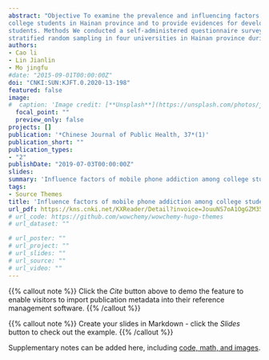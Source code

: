 ```yaml
---
abstract: "Objective To examine the prevalence and influencing factors of mobile phone addiction (MPA) among
college students in Hainan province and to provide evidences for developing measures on intervention of MPA in the
students. Methods We conducted a self-administered questionnaire survey among 2 753 undergraduates recruited with
stratified random sampling in four universities in Hainan province during October – November 2017. Mobile Phone Addiction Tendency Scale (MPATS), Time Management Tendency Scale (TMDS) and Inventory of Interpersonal ProblemsShort Version (IIP-32) were used in the survey. Structural equation model (SEM) was adopted to analyze influence factors of MPA. Results For the 2 407 students, the mean MPATS domain scores were 16.33 ± 4.95 for withdrawal symptoms, 9.32 ± 3.45 for salience, 7.17 ± 2.74 for social comfort, and 7.56 ± 2.67 for mood change and the mean overall MPATS was 40.38 ± 11.93, respectively. Of all the students, 26.92% (648) were assessed with MPA. For all the students, the TMDS domain scores were 28.23 ± 6.38 for time value sense, 57.11 ± 12.38 for time surveillance, 26.70 ± 5.65 for time efficacy sense, and 112.04 ± 22.018 for time management tendency; the IIP-32 dimensional scores were 9.10 ± 3.58 for hard to be social, 10.15 ± 3.54 for hard to be assertive, 9.43 ± 3.49 for hard to be supportive, 9.85 ± 3.55 for hard to be involved, 9.20 ± 3.30 for too aggressive, 9.82 ± 3.41 for too open, 10.50 ± 3.51 for too caring, and 9.91 ± 3.40 for too dependent and the overall IIP-32 score was 77.95 ± 22.47, respectively. SEM analysis demonstrated a significant inverse correlation between time management tendency and interpersonal relationship (β ′ = – 0.165, P < 0.001) and interpersonal relationship had a significant impact on MPA (β ′ = 0.473, P < 0.001). Conclusion Mobile phone addiction is prevalent and mainly influenced by interpersonal relationship problems among college students in Hainan province."
authors:
- Cao li
- Lin Jianlin
- Mo jingfu
#date: "2015-09-01T00:00:00Z"
doi: "CNKI:SUN:KJFT.0.2020-13-198"
featured: false
image:
#  caption: 'Image credit: [**Unsplash**](https://unsplash.com/photos/jdD8gXaTZsc)'
  focal_point: ""
  preview_only: false
projects: []
publication: '*Chinese Journal of Public Health, 37*(1)'
publication_short: ""
publication_types:
- "2"
publishDate: "2019-07-03T00:00:00Z"
slides: 
summary: 'Influence factors of mobile phone addiction among college students in Hainan province: a structural equation model-based analysis.'
tags:
- Source Themes
title: 'Influence factors of mobile phone addiction among college students in Hainan province: a structural equation model-based analysis / Chinese paper'
url_pdf: https://kns.cnki.net/KXReader/Detail?invoice=JouuNS7oA1OgGZM35cX8bObAHqwp1W3tYNvNOa7H%2FIYlHzD2S9DT0X75ndduqptctcP5MCJxsq1BTYhzDT0QqqsZg2HO7poNsMc1bTtDbBN49wf0WtwGt%2BBvmg%2BYwrh6uTPBKzaxEOm7C7NyQtLdTszUb%2F3KmpeegmOgK1R%2FPic%3D&DBCODE=CJFD&FileName=ZGGW202101022&TABLEName=cjfdlast2021&nonce=3A49B3EED5C14FB6B3BDE23A0B461772&uid=&TIMESTAMP=1668518281796
# url_code: https://github.com/wowchemy/wowchemy-hugo-themes
# url_dataset: ""

# url_poster: ""
# url_project: ""
# url_slides: ""
# url_source: ""
# url_video: ""
---
```

{{% callout note %}}
Click the *Cite* button above to demo the feature to enable visitors to import publication metadata into their reference management software.
{{% /callout %}}

{{% callout note %}}
Create your slides in Markdown - click the *Slides* button to check out the example.
{{% /callout %}}

Supplementary notes can be added here, including [code, math, and images](https://wowchemy.com/docs/writing-markdown-latex/).



